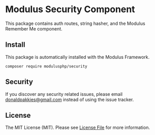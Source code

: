 # Modulus Security Component

This package contains auth routes, string hasher, and the Modulus Remember Me component.

Install
-------

This package is automatically installed with the Modulus Framework.

```
composer require modulusphp/security
```

Security
-------

If you discover any security related issues, please email donaldpakkies@gmail.com instead of using the issue tracker.

License
-------

The MIT License (MIT). Please see [License File](LICENSE) for more information.
